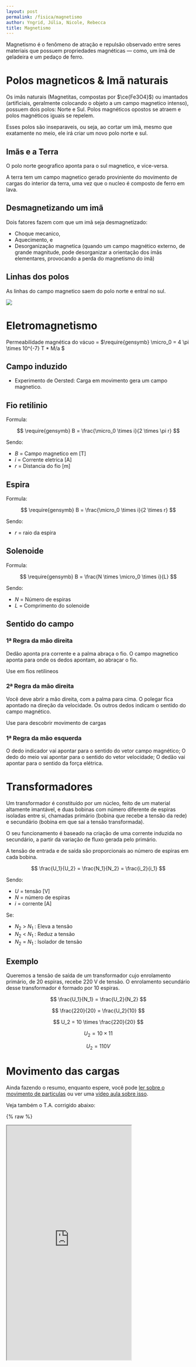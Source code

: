 ```yaml
---
layout: post
permalink: /fisica/magnetismo
author: Yngrid, Júlia, Nicole, Rebecca
title: Magnetismo
---
```


Magnetismo é o fenômeno de atração e repulsão observado entre seres materiais que possuem propriedades magnéticas — como, um ímã de geladeira e um pedaço de ferro.

# Polos magneticos & Imã naturais
Os imãs naturais (Magnetitas, compostas por $\ce{Fe3O4}$) ou imantados (artificiais, geralmente colocando o objeto a um campo magnetico intenso), possuem dois polos: Norte e Sul. Polos magnéticos opostos se atraem e polos magnéticos iguais se repelem. 

Esses polos são inseparaveis, ou seja, ao cortar um imã, mesmo que exatamente no meio, ele irá criar um novo polo norte e sul.

## Imãs e a Terra

O polo norte geografico aponta para o sul magnetico, e vice-versa.

A terra tem um campo magnetico gerado proviniente do movimento de cargas do interior da terra, uma vez que o nucleo é composto de ferro em lava.


## Desmagnetizando um imã
Dois fatores fazem com que um imã seja desmagnetizado:
- Choque mecanico, 
- Aquecimento, e
- Desorganização magnetica (quando um campo magnético externo, de grande magnitude, pode desorganizar a orientação dos ímãs elementares, provocando a perda do magnetismo do ímã)

## Linhas dos polos
As linhas do campo magnetico saem do polo norte e entral no sul.

![](https://s3.static.brasilescola.uol.com.br/img/2019/12/linhas-de-inducao.jpg)

# Eletromagnetismo
Permeabilidade magnética do vácuo = $\require{gensymb} \micro_0 = 4 \pi \times 10^{-7} T * M/a $
## Campo induzido
- Experimento de Oersted: Carga em movimento gera um campo magnetico.

## Fio retilinio
Formula:

$$ \require{gensymb} B = \frac{\micro_0 \times i}{2 \times \pi r} $$

Sendo:
- $B$ = Campo magnetico em [T]
- $i$ = Corrente eletrica [A]
- $r$ = Distancia do fio [m]

## Espira
Formula:

$$ \require{gensymb} B = \frac{\micro_0 \times i}{2 \times r} $$

Sendo:
- $r$ = raio da espira

## Solenoide
Formula: 

$$ \require{gensymb} B = \frac{N \times \micro_0 \times i}{L} $$

Sendo:
- $N$ = Número de espiras
- $L$ = Comprimento do solenoide

## Sentido do campo
### 1ª Regra da mão direita
Dedão aponta pra corrente e a palma abraça o fio. O campo magnetico aponta para onde os dedos apontam, ao abraçar o fio.

Use em fios retilineos
### 2ª Regra da mão direita
Você deve abrir a mão direita, com a palma para cima. O polegar fica apontado na direção da velocidade. Os outros dedos indicam o sentido do campo magnético.

Use para descobrir movimento de cargas

### 1ª Regra da mão esquerda
O dedo indicador vai apontar para o sentido do vetor campo magnético; O dedo do meio vai apontar para o sentido do vetor velocidade; O dedão vai apontar para o sentido da força elétrica.

# Transformadores
Um transformador é constituído por um núcleo, feito de um material altamente imantável, e duas bobinas com número diferente de espiras isoladas entre si, chamadas primário (bobina que recebe a tensão da rede) e secundário (bobina em que sai a tensão transformada).

O seu funcionamento é baseado na criação de uma corrente induzida no secundário, a partir da variação de fluxo gerada pelo primário.

A tensão de entrada e de saída são proporcionais ao número de espiras em cada bobina. 

$$ \frac{U_1}{U_2} = \frac{N_1}{N_2} = \frac{i_2}{i_1} $$

Sendo: 
- $U$ = tensão [V]
- $N$ = número de espiras
- $i$ = corrente [A]

Se:
- $N_2$ > $N_1$ : Eleva a tensão
- $N_2$ < $N_1$ : Reduz a tensão
- $N_2$ = $N_1$ : Isolador de tensão

## Exemplo
Queremos a tensão de saída de um transformador cujo enrolamento primário, de 20 espiras, recebe 220 V de tensão. O enrolamento secundário desse transformador é formado por 10 espiras.

$$ \frac{U_1}{N_1} = \frac{U_2}{N_2} $$

$$ \frac{220}{20} = \frac{U_2}{10} $$

$$ U_2 = 10 \times \frac{220}{20} $$

$$ U_2 = 10 \times 11 $$

$$ U_2 = 110V $$

# Movimento das cargas
Ainda fazendo o resumo, enquanto espere, você pode [ler sobre o movimento de particulas](https://www.preparaenem.com/fisica/movimento-carga-no-campo-magnetico.htm) ou ver uma [vídeo aula sobre isso](https://www.youtube.com/watch?v=h43wrE-CWM4).

Veja também o T.A. corrigido abaixo:

{% raw %}
<iframe src="https://drive.google.com/viewerng/viewer?embedded=true&url=https://cdn.discordapp.com/attachments/645230059476484128/1034977381045239838/fisica-atv.pdf" width="340" height="640" allow="autoplay" id="resize" onload="resize();">
{% endraw %}


